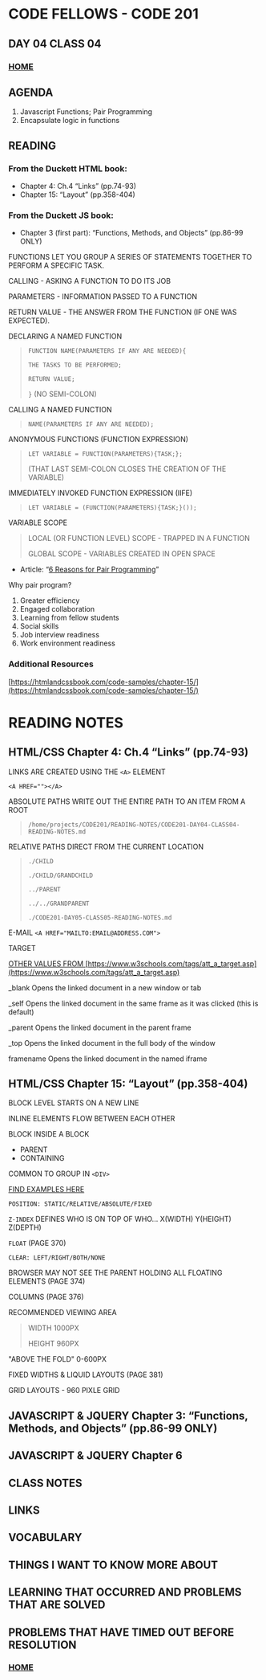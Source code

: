 # CODE FELLOWS - CODE 201

## DAY 04 CLASS 04


### [HOME](../README.md)

## AGENDA
1.  Javascript Functions; Pair Programming
1.  Encapsulate logic in functions

## READING
### From the Duckett HTML book:
* Chapter 4: Ch.4 “Links” (pp.74-93)
* Chapter 15: “Layout” (pp.358-404)

### From the Duckett JS book:
* Chapter 3 (first part): “Functions, Methods, and Objects” (pp.86-99 ONLY)

FUNCTIONS LET YOU GROUP A SERIES OF STATEMENTS TOGETHER TO PERFORM A SPECIFIC TASK.

CALLING - ASKING A FUNCTION TO DO ITS JOB

PARAMETERS - INFORMATION PASSED TO A FUNCTION

RETURN VALUE - THE ANSWER FROM THE FUNCTION (IF ONE WAS EXPECTED).

DECLARING A NAMED FUNCTION
>```FUNCTION NAME(PARAMETERS IF ANY ARE NEEDED){```
>
>  ```THE TASKS TO BE PERFORMED;```
>
> ```RETURN VALUE;```
> 
>```}``` (NO SEMI-COLON)

CALLING A NAMED FUNCTION 
> ```NAME(PARAMETERS IF ANY ARE NEEDED);```

ANONYMOUS FUNCTIONS (FUNCTION EXPRESSION)
> ```LET VARIABLE = FUNCTION(PARAMETERS){TASK;};```
>
> (THAT LAST SEMI-COLON CLOSES THE CREATION OF THE VARIABLE)

IMMEDIATELY INVOKED FUNCTION EXPRESSION (IIFE)
> ```LET VARIABLE = (FUNCTION(PARAMETERS){TASK;}());```

VARIABLE SCOPE
> LOCAL (OR FUNCTION LEVEL) SCOPE - TRAPPED IN A FUNCTION
>
> GLOBAL SCOPE - VARIABLES CREATED IN OPEN SPACE

* Article: “[6 Reasons for Pair Programming](https://www.codefellows.org/blog/6-reasons-for-pair-programming/)”

Why pair program?

1. Greater efficiency
1. Engaged collaboration
1. Learning from fellow students
1. Social skills
1. Job interview readiness
1. Work environment readiness

### Additional Resources
[https://htmlandcssbook.com/code-samples/chapter-15/](https://htmlandcssbook.com/code-samples/chapter-15/)

# READING NOTES
## HTML/CSS Chapter 4: Ch.4 “Links” (pp.74-93)
LINKS ARE CREATED USING THE ```<A>``` ELEMENT

```<A HREF=""></A>```

ABSOLUTE PATHS WRITE OUT THE ENTIRE PATH TO AN ITEM FROM A ROOT

> ```/home/projects/CODE201/READING-NOTES/CODE201-DAY04-CLASS04-READING-NOTES.md```

RELATIVE PATHS DIRECT FROM THE CURRENT LOCATION

> ```./CHILD```
> 
> ```./CHILD/GRANDCHILD```
> 
> ```../PARENT```
> 
> ```../../GRANDPARENT```
> 
> ```./CODE201-DAY05-CLASS05-READING-NOTES.md```

E-MAIL  ```<A HREF="MAILTO:EMAIL@ADDRESS.COM">```

TARGET <A HREF="URL" TARGET="_BLANK">

OTHER VALUES FROM [https://www.w3schools.com/tags/att_a_target.asp](https://www.w3schools.com/tags/att_a_target.asp)

_blank	Opens the linked document in a new window or tab

_self	Opens the linked document in the same frame as it was clicked (this is default)

_parent	Opens the linked document in the parent frame

_top	Opens the linked document in the full body of the window

framename	Opens the linked document in the named iframe

## HTML/CSS Chapter 15: “Layout” (pp.358-404)
BLOCK LEVEL STARTS ON A NEW LINE

INLINE ELEMENTS FLOW BETWEEN EACH OTHER

BLOCK INSIDE A BLOCK
- PARENT
- CONTAINING

COMMON TO GROUP IN ```<DIV>```

[FIND EXAMPLES HERE](https://htmlandcssbook.com/code-samples/chapter-15/)

```POSITION: STATIC/RELATIVE/ABSOLUTE/FIXED```

```Z-INDEX``` DEFINES WHO IS ON TOP OF WHO...  X(WIDTH) Y(HEIGHT) Z(DEPTH)

```FLOAT```  (PAGE 370)

```CLEAR: LEFT/RIGHT/BOTH/NONE``` 

BROWSER MAY NOT SEE THE PARENT HOLDING ALL FLOATING ELEMENTS (PAGE 374)

COLUMNS (PAGE 376)

RECOMMENDED VIEWING AREA
> WIDTH 1000PX
> 
> HEIGHT 960PX

"ABOVE THE FOLD"  0-600PX

FIXED WIDTHS & LIQUID LAYOUTS (PAGE 381)

GRID LAYOUTS - 960 PIXLE GRID

## JAVASCRIPT & JQUERY Chapter 3: “Functions, Methods, and Objects” (pp.86-99 ONLY)


## JAVASCRIPT & JQUERY Chapter 6

## CLASS NOTES

## LINKS

## VOCABULARY

## THINGS I WANT TO KNOW MORE ABOUT

## LEARNING THAT OCCURRED AND PROBLEMS THAT ARE SOLVED

## PROBLEMS THAT HAVE TIMED OUT BEFORE RESOLUTION

### [HOME](../README.md)